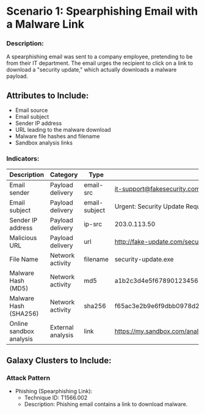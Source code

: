 # Scenario 1: Spearphishing Email with a Malware Link
### Description:
A spearphishing email was sent to a company employee, pretending to be from their IT department. The email urges the recipient to click on a link to download a "security update," which actually downloads a malware payload.

## Attributes to Include:
- Email source
- Email subject
- Sender IP address
- URL leading to the malware download
- Malware file hashes and filename
- Sandbox analysis links

### Indicators:
| Description             | Category          | Type          | Value                                                            |
|-------------------------|-------------------|---------------|------------------------------------------------------------------|
| Email sender            | Payload delivery  | email-src     | it-support@fakesecurity.com                                      |
| Email subject           | Payload delivery  | email-subject | Urgent: Security Update Required                                 | 
| Sender IP address       | Payload delivery  | ip-src        | 203.0.113.50                                                     |
| Malicious URL           | Payload delivery  | url           | http://fake-update.com/security-update.exe                       | 
| File Name               | Network activity  | filename      | security-update.exe                                              | 
| Malware Hash (MD5)      | Network activity  | md5           | a1b2c3d4e5f67890123456789abcdef0                                 |
| Malware Hash (SHA256)   | Network activity  | sha256        | f65ac3e2b9e6f9dbb0978d2389e324f85d65f3e11c8b6e98efcfd7685f123abc |
| Online sandbox analysis | External analysis | link          | https://my.sandbox.com/analysis/suspicious-url-0001              |

## Galaxy Clusters to Include:
### Attack Pattern
 - Phishing (Spearphishing Link):
   - Technique ID: T1566.002
   - Description: Phishing email contains a link to download malware.